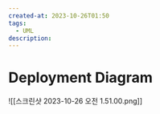 ```yaml
---
created-at: 2023-10-26T01:50
tags: 
  - UML
description:
---
```

# Deployment Diagram
![[스크린샷 2023-10-26 오전 1.51.00.png]]